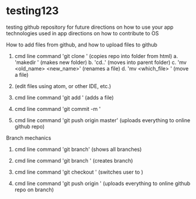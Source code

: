 # testing123
testing github repository
for future directions on how to use your app
technologies used in app
directions on how to contribute to OS

How to add files from github, and how to upload files to github

1. cmd line command 'git clone <html>'              (copies repo into folder from html)
  a. 'makedir <folder>'                             (makes new folder)
  b. 'cd..'                                         (moves into parent folder)
  c. 'mv <old_name> <new_name>'                     (renames a file)
  d. 'mv <which_file> <destination>'                (move a file)

2. (edit files using atom, or other IDE, etc.)

3. cmd line command 'git add <file>'                (adds a file)

4. cmd line command 'git commit -m <message editor wants to add to version>'

5. cmd line command 'git push origin master'        (uploads everything to online github repo)

Branch mechanics

1. cmd line command 'git branch' (shows all branches)

2. cmd line command 'git branch ' (creates branch)

3. cmd line command 'git checkout ' (switches user to )

4. cmd line command 'git push origin ' (uploads everything to online github repo on branch)
